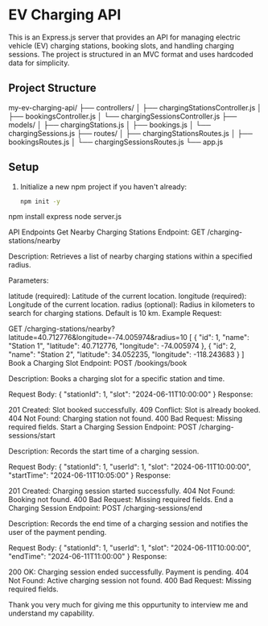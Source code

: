 # EV Charging API

This is an Express.js server that provides an API for managing electric vehicle (EV) charging stations, booking slots, and handling charging sessions. The project is structured in an MVC format and uses hardcoded data for simplicity.

## Project Structure

my-ev-charging-api/
├── controllers/
│ ├── chargingStationsController.js
│ ├── bookingsController.js
│ └── chargingSessionsController.js
├── models/
│ ├── chargingStations.js
│ ├── bookings.js
│ └── chargingSessions.js
├── routes/
│ ├── chargingStationsRoutes.js
│ ├── bookingsRoutes.js
│ └── chargingSessionsRoutes.js
└── app.js


## Setup

1. Initialize a new npm project if you haven't already:
   ```sh
   npm init -y
npm install express
node server.js

API Endpoints
Get Nearby Charging Stations
Endpoint: GET /charging-stations/nearby

Description: Retrieves a list of nearby charging stations within a specified radius.

Parameters:

latitude (required): Latitude of the current location.
longitude (required): Longitude of the current location.
radius (optional): Radius in kilometers to search for charging stations. Default is 10 km.
Example Request:

GET /charging-stations/nearby?latitude=40.712776&longitude=-74.005974&radius=10
[
  { "id": 1, "name": "Station 1", "latitude": 40.712776, "longitude": -74.005974 },
  { "id": 2, "name": "Station 2", "latitude": 34.052235, "longitude": -118.243683 }
]
Book a Charging Slot
Endpoint: POST /bookings/book

Description: Books a charging slot for a specific station and time.

Request Body:
{
  "stationId": 1,
  "slot": "2024-06-11T10:00:00"
}
Response:

201 Created: Slot booked successfully.
409 Conflict: Slot is already booked.
404 Not Found: Charging station not found.
400 Bad Request: Missing required fields.
Start a Charging Session
Endpoint: POST /charging-sessions/start

Description: Records the start time of a charging session.

Request Body:
{
  "stationId": 1,
  "userId": 1,
  "slot": "2024-06-11T10:00:00",
  "startTime": "2024-06-11T10:05:00"
}
Response:

201 Created: Charging session started successfully.
404 Not Found: Booking not found.
400 Bad Request: Missing required fields.
End a Charging Session
Endpoint: POST /charging-sessions/end

Description: Records the end time of a charging session and notifies the user of the payment pending.

Request Body:
{
  "stationId": 1,
  "userId": 1,
  "slot": "2024-06-11T10:00:00",
  "endTime": "2024-06-11T11:00:00"
}
Response:

200 OK: Charging session ended successfully. Payment is pending.
404 Not Found: Active charging session not found.
400 Bad Request: Missing required fields.


Thank you very much for giving me this oppurtunity to interview me and understand my capability.
